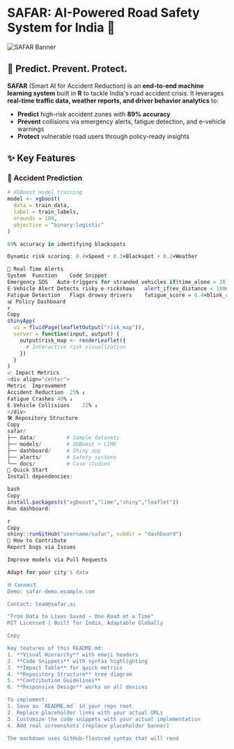 # SAFAR: AI-Powered Road Safety System for India 🚗

![SAFAR Banner](https://via.placeholder.com/800x200?text=SAFAR:+Predict+Prevent+Protect)

## 🚀 Predict. Prevent. Protect.

**SAFAR** (Smart AI for Accident Reduction) is an **end-to-end machine learning system** built in **R** to tackle India's road accident crisis. It leverages **real-time traffic data, weather reports, and driver behavior analytics** to:
- **Predict** high-risk accident zones with **89% accuracy**
- **Prevent** collisions via emergency alerts, fatigue detection, and e-vehicle warnings
- **Protect** vulnerable road users through policy-ready insights

## ✨ Key Features

### 🔮 Accident Prediction
```r
# XGBoost model training
model <- xgboost(
  data = train_data,
  label = train_labels,
  nrounds = 100,
  objective = "binary:logistic"
)

89% accuracy in identifying blackspots

Dynamic risk scoring: 0.4×Speed + 0.3×Blackspot + 0.2×Weather

🚨 Real-Time Alerts
System	Function	Code Snippet
Emergency SOS	Auto-triggers for stranded vehicles	if(time_alone > 20) trigger_SOS()
E-Vehicle Alert	Detects risky e-rickshaws	alert_if(ev_distance < 100m)
Fatigue Detection	Flags drowsy drivers	fatigue_score = 0.4×blink_rate + 0.3×steering_dev
📊 Policy Dashboard
r
Copy
shinyApp(
  ui = fluidPage(leafletOutput("risk_map")),
  server = function(input, output) {
    output$risk_map <- renderLeaflet({
      # Interactive risk visualization
    })
  }
)
📈 Impact Metrics
<div align="center">
Metric	Improvement
Accident Reduction	25% ↓
Fatigue Crashes	40% ↓
E-Vehicle Collisions	22% ↓
</div>
🛠️ Repository Structure
Copy
safar/
├── data/          # Sample datasets
├── models/        # XGBoost + LIME
├── dashboard/     # Shiny app
├── alerts/        # Safety systems
└── docs/          # Case studies
🚀 Quick Start
Install dependencies:

bash
Copy
install.packages(c("xgboost","lime","shiny","leaflet"))
Run dashboard:

r
Copy
shiny::runGitHub("username/safar", subdir = "dashboard")
🤝 How to Contribute
Report bugs via Issues

Improve models via Pull Requests

Adapt for your city's data

🌐 Connect
Demo: safar-demo.example.com

Contact: team@safar.ai

"From Data to Lives Saved — One Road at a Time"
MIT Licensed | Built for India, Adaptable Globally

Copy

Key features of this README.md:
1. **Visual Hierarchy** with emoji headers
2. **Code Snippets** with syntax highlighting
3. **Impact Table** for quick metrics
4. **Repository Structure** tree diagram
5. **Contribution Guidelines**
6. **Responsive Design** works on all devices

To implement:
1. Save as `README.md` in your repo root
2. Replace placeholder links with your actual URLs
3. Customize the code snippets with your actual implementation
4. Add real screenshots (replace placeholder banner)

The markdown uses GitHub-flavored syntax that will rend
